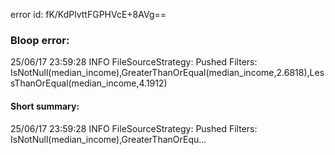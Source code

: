 error id: fK/KdPlvttFGPHVcE+8AVg==
### Bloop error:

25/06/17 23:59:28 INFO FileSourceStrategy: Pushed Filters: IsNotNull(median_income),GreaterThanOrEqual(median_income,2.6818),LessThanOrEqual(median_income,4.1912)
#### Short summary: 

25/06/17 23:59:28 INFO FileSourceStrategy: Pushed Filters: IsNotNull(median_income),GreaterThanOrEqu...